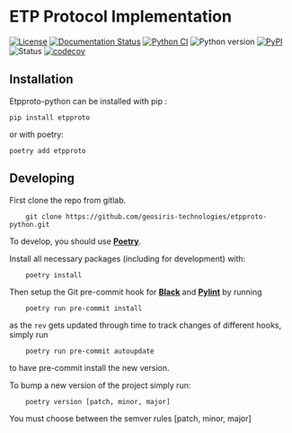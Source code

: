 ETP Protocol Implementation
==========

[![License](https://img.shields.io/pypi/l/etpproto)](https://github.com/geosiris-technologies/etpproto-python/blob/main/LICENSE)
[![Documentation Status](https://readthedocs.org/projects/etpproto-python/badge/?version=latest)](https://etpproto-python.readthedocs.io/en/latest/?badge=latest)
[![Python CI](https://github.com/geosiris-technologies/etpproto-python/actions/workflows/ci-tests.yml/badge.svg)](https://github.com/geosiris-technologies/etpproto-python/actions/workflows/ci-tests.yml)
![Python version](https://img.shields.io/pypi/pyversions/etpproto)
[![PyPI](https://img.shields.io/pypi/v/etpproto)](https://badge.fury.io/py/etpproto)
![Status](https://img.shields.io/pypi/status/etpproto)
[![codecov](https://codecov.io/gh/geosiris-technologies/etpproto-python/branch/main/graph/badge.svg)](https://codecov.io/gh/geosiris-technologies/etpproto-python)




Installation
----------

Etpproto-python can be installed with pip : 

```console
pip install etpproto
```

or with poetry: 
```console
poetry add etpproto
```


Developing
----------

First clone the repo from gitlab.

```console
    git clone https://github.com/geosiris-technologies/etpproto-python.git
```

To develop, you should use **[Poetry](https://python-poetry.org/)**.

Install all necessary packages (including for development) with:

```console
    poetry install
```

Then setup the Git pre-commit hook for **[Black](<https://github.com/psf/black>)** and **[Pylint](https://www.pylint.org/)**  by running

```console
    poetry run pre-commit install
```

as the ``rev`` gets updated through time to track changes of different hooks,
simply run

```console
    poetry run pre-commit autoupdate
```
to have pre-commit install the new version.

To bump a new version of the project simply run: 
```console
    poetry version [patch, minor, major]
```
You must choose between the semver rules [patch, minor, major]